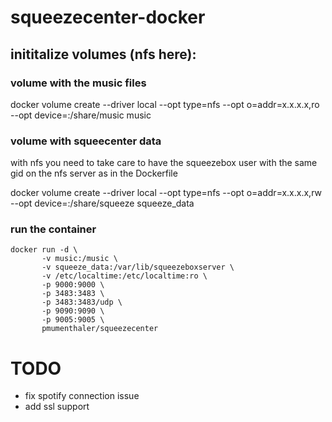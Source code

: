 # squeezecenter-docker


## inititalize volumes (nfs here):

### volume with the music files 
docker volume create --driver local --opt type=nfs --opt o=addr=x.x.x.x,ro --opt device=:/share/music music

### volume with squeecenter data

with nfs you need to take care to have the squeezebox user with the same gid on the nfs server as in the Dockerfile

docker volume create --driver local --opt type=nfs --opt o=addr=x.x.x.x,rw --opt device=:/share/squeeze squeeze_data

### run the container

    docker run -d \
           -v music:/music \
           -v squeeze_data:/var/lib/squeezeboxserver \
           -v /etc/localtime:/etc/localtime:ro \
           -p 9000:9000 \
           -p 3483:3483 \
           -p 3483:3483/udp \
           -p 9090:9090 \
           -p 9005:9005 \
           pmumenthaler/squeezecenter


# TODO
* fix spotify connection issue
* add ssl support

